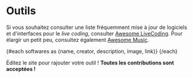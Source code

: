 <script>
     import SoftwareCard from "$lib/SoftwareCard.svelte";
     import Software from "../data/outils.json";
     let softwares = Software;
</script>

# Outils

Si vous souhaitez consulter une liste fréquemment mise à jour de logiciels et d'interfaces pour le _live coding_, consulter [Awesome LiveCoding](https://github.com/toplap/awesome-livecoding). Pour élargir un petit peu, consultez également [Awesome Music](https://github.com/noteflakes/awesome-music).

{#each softwares as {name, creator, description, image, link}}
<SoftwareCard name={name} creator={creator} description={description} image={image} link={link} />
{/each}

Éditez le site pour rajouter votre outil ! **Toutes les contributions sont acceptées !**
